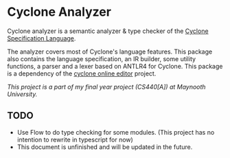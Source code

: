 # Cyclone Analyzer

Cyclone analyzer is a semantic analyzer & type checker of the [Cyclone Specification Language](https://classicwuhao.github.io/cyclone_tutorial/tutorial-content.html). 

The analyzer covers most of Cyclone's language features. This package also contains the language specification, an IR builder, some utility functions, a parser and a lexer based on ANTLR4 for Cyclone. This package is a dependency of the [cyclone online editor](https://github.com/lucid-brndmg/cyclone-online-editor) project.

*This project is a part of my final year project (CS440[A]) at Maynooth University.*

## TODO

- Use Flow to do type checking for some modules. (This project has no intention to rewrite in typescript for now)
- This document is unfinished and will be updated in the future.